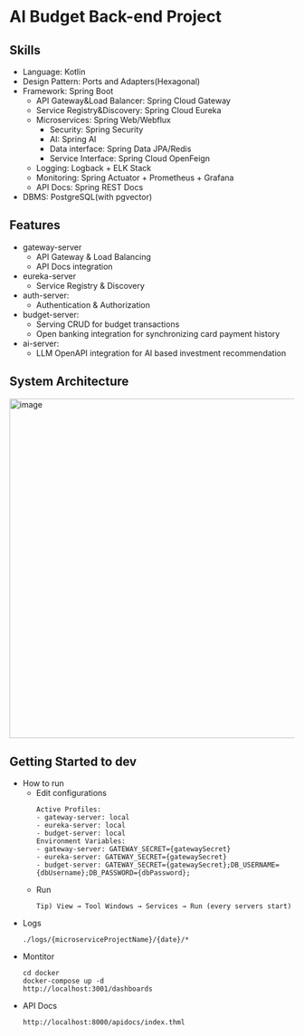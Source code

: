 # AI Budget Back-end Project

## Skills
- Language: Kotlin
- Design Pattern: Ports and Adapters(Hexagonal)
- Framework: Spring Boot
  - API Gateway&Load Balancer: Spring Cloud Gateway
  - Service Registry&Discovery: Spring Cloud Eureka
  - Microservices: Spring Web/Webflux
    - Security: Spring Security
    - AI: Spring AI
    - Data interface: Spring Data JPA/Redis
    - Service Interface: Spring Cloud OpenFeign
  - Logging: Logback + ELK Stack
  - Monitoring: Spring Actuator + Prometheus + Grafana
  - API Docs: Spring REST Docs
- DBMS: PostgreSQL(with pgvector)

## Features
- gateway-server
  - API Gateway & Load Balancing
  - API Docs integration
- eureka-server
  - Service Registry & Discovery
- auth-server:
  - Authentication & Authorization
- budget-server:
  - Serving CRUD for budget transactions
  - Open banking integration for synchronizing card payment history
- ai-server:
  - LLM OpenAPI integration for AI based investment recommendation

## System Architecture
<img width="1000" height="600" alt="image" src="https://github.com/user-attachments/assets/fb2cc60e-8b4d-46da-9f06-185415f16fa4" />

## Getting Started to dev
- How to run
  - Edit configurations
    ```
    Active Profiles:
    - gateway-server: local
    - eureka-server: local
    - budget-server: local
    Environment Variables:
    - gateway-server: GATEWAY_SECRET={gatewaySecret}
    - eureka-server: GATEWAY_SECRET={gatewaySecret}
    - budget-server: GATEWAY_SECRET={gatewaySecret};DB_USERNAME={dbUsername};DB_PASSWORD={dbPassword};
    ```
  - Run
    ```
    Tip) View → Tool Windows → Services → Run (every servers start)
    ```
- Logs
  ```
  ./logs/{microserviceProjectName}/{date}/*
  ```
- Montitor
  ```
  cd docker
  docker-compose up -d
  http://localhost:3001/dashboards
  ```
- API Docs
  ```
  http://localhost:8000/apidocs/index.thml
  ``` 
